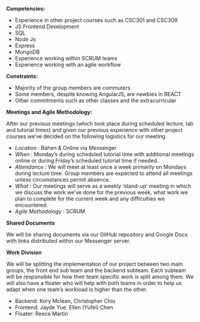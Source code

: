 **Competencies:**
- Experience in other project courses such as CSC301 and CSC309
- JS Frontend Development 
- SQL 
- Node Js
- Express
- MongoDB
- Experience working within SCRUM teams
- Experience working with an agile workflow

**Constraints:**
- Majority of the group members are commuters
- Some members, despite knowing AngularJS, are newbies in REACT
- Other commitments such as other classes and the extracurricular

**Meetings and Agile Methodology:**

After our previous meetings (which took place during scheduled lecture, lab and tutorial times) and given our previous experience with other project courses we’ve decided on the following logistics for our meeting.
 
- _Location_ : Bahen & Online via Messenger
- _When_ : Monday’s during scheduled tutorial time with additional meetings online or during Friday’s scheduled tutorial time if needed. 
- _Attendance_ : We will meet at least once a week primarily on Mondays during lecture time. Group members are expected to attend all meetings unless circumstances permit absence. 
- _What_ : Our meetings will serve as a weekly ‘stand-up’ meeting in which we discuss the work we’ve done for the previous week, what work we plan to complete for the current week and any difficulties we encountered. 
- _Agile Methodology_ : SCRUM

**Shared Documents** 

We will be sharing documents via our GitHub repository and Google Docs with links distributed within our Messenger server.

**Work Division**

We will be splitting the implementation of our project between two main groups, the front end sub team and the backend subteam. Each subteam will be responsible for how their team specific work is split among them. We will also have a floater who will help with both teams in order to help us adapt when one team’s workload is higher than the other.

- Backend: Kory Mclean, Christopher Chiu
- Frontend: Jayde Yue, Ellen (Yufei) Chen
- Floater: Reece Martin

